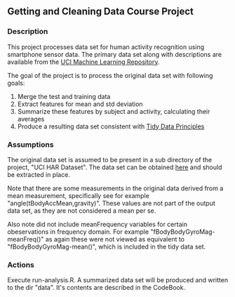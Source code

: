 ## Getting and Cleaning Data Course Project

### Description

This project processes data set for human activity recognition using smartphone sensor data. The primary data set along with descriptions are available from the [UCI Machine Learning Repository](http://archive.ics.uci.edu/ml/datasets/Human+Activity+Recognition+Using+Smartphones).

The goal of the project is to process the original data set with following goals:

1. Merge the test and training data
2. Extract features for mean and std deviation
3. Summarize these features by subject and activity, calculating their averages
4. Produce a resulting data set consistent with [Tidy Data Principles](http://www.jstatsoft.org/v59/i10/paper)
    
### Assumptions

The original data set is assumed to be present in a sub directory of the project, "UCI HAR Dataset". The data set can be obtained [here](https://d396qusza40orc.cloudfront.net/getdata%2Fprojectfiles%2FUCI%20HAR%20Dataset.zip) and should be extracted in place.

Note that there are some measurements in the original data derived from a mean measurement, specifically see for example "angle(tBodyAccMean,gravity)". These values are not part of the output data set, as they are not considered a mean per se.

Also note did not include meanFrequency variables for certain obeservations in frequency domain. For example "fBodyBodyGyroMag-meanFreq()" as again these were not viewed as equivalent to "fBodyBodyGyroMag-mean()", which
is included in the tidy data set.

### Actions

Execute run-analysis.R. A summarized data set will be produced and written to the dir "data". It's contents are described in the CodeBook.

